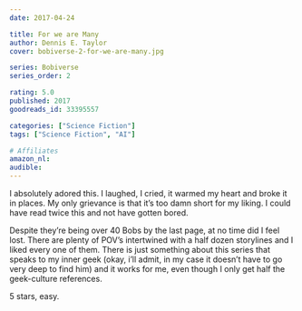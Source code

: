 ```yaml
---
date: 2017-04-24

title: For we are Many
author: Dennis E. Taylor
cover: bobiverse-2-for-we-are-many.jpg

series: Bobiverse
series_order: 2

rating: 5.0
published: 2017
goodreads_id: 33395557

categories: ["Science Fiction"]
tags: ["Science Fiction", "AI"]

# Affiliates
amazon_nl: 
audible: 
---
```


I absolutely adored this. I laughed, I cried, it warmed my heart and broke it in places. My only grievance is that it’s too damn short for my liking. I could have read twice this and not have gotten bored.

<!--more-->

Despite they’re being over 40 Bobs by the last page, at no time did I feel lost. There are plenty of POV’s intertwined with a half dozen storylines and I liked every one of them. There is just something about this series that speaks to my inner geek (okay, i’ll admit, in my case it doesn’t have to go very deep to find him) and it works for me, even though I only get half the geek-culture references.

5 stars, easy.

